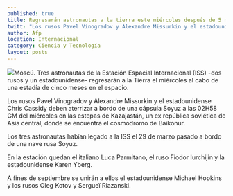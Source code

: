 ```yaml
---
published: true
title: Regresarán astronautas a la tierra este miércoles después de 5 meses en el espacio
twitt: "Los rusos Pavel Vinogradov y Alexandre Missurkin y el estadounidense Chris Cassidy deben aterrizar a bordo de una cápsula Soyuz a las 02H58 GM del miércoles en las estepas de Kazajastán, un ex república soviética de Asia central, donde se encuentra el cosmodromo de Baikonur."
author: Afp
location: Internacional
category: Ciencia y Tecnología
layout: posts
---
```


![](http://i.imgur.com/g6souuGm.jpg)Moscú. Tres astronautas de la Estación Espacial Internacional (ISS) -dos rusos y un estadounidense- regresarán a la Tierra el miércoles al cabo de una estadía de cinco meses en el espacio.

Los rusos Pavel Vinogradov y Alexandre Missurkin y el estadounidense Chris Cassidy deben aterrizar a bordo de una cápsula Soyuz a las 02H58 GM del miércoles en las estepas de Kazajastán, un ex república soviética de Asia central, donde se encuentra el cosmodromo de Baikonur.

Los tres astronautas habían legado a la ISS el 29 de marzo pasado a bordo de una nave rusa Soyuz.

En la estación quedan el italiano Luca Parmitano, el ruso Fiodor Iurchijin y la estadounidense Karen Yberg.

A fines de septiembre se unirán a ellos el estadounidense Michael Hopkins y los rusos Oleg Kotov y Sergueï Riazanski.
